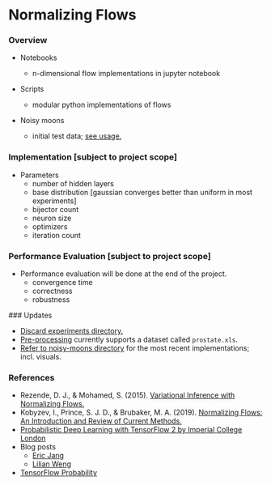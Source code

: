 # Normalizing Flows

### Overview

* Notebooks 
  * n-dimensional flow implementations in jupyter notebook

* Scripts
  * modular python implementations of flows

* Noisy moons
  * initial test data; [see usage.](https://scikit-learn.org/stable/modules/generated/sklearn.datasets.make_moons.html)

### Implementation [subject to project scope]

* Parameters 
  * number of hidden layers
  * base distribution [gaussian converges better than uniform in most experiments]
  * bijector count
  * neuron size
  * optimizers 
  * iteration count
  
### Performance Evaluation [subject to project scope]
* Performance evaluation will be done at the end of the project.
  * convergence time
  * correctness
  * robustness

### Updates 
* [Discard experiments directory.](https://github.com/kaanguney/normalizing_flows/tree/main/notebooks/experiments)
* [Pre-processing](https://github.com/kaanguney/normalizing_flows/tree/main/scripts/preprocessing) currently supports a dataset called `prostate.xls`. 
* [Refer to noisy-moons directory](https://github.com/kaanguney/normalizing_flows/tree/main/noisy-moons) for the most recent implementations; incl. visuals.

### References
* Rezende, D. J., & Mohamed, S. (2015). [Variational Inference with Normalizing Flows.](https://arxiv.org/abs/1505.05770v6)
* Kobyzev, I., Prince, S. J. D., & Brubaker, M. A. (2019). [Normalizing Flows: An Introduction and Review of Current Methods.](https://arxiv.org/abs/1908.09257v4)
* [Probabilistic Deep Learning with TensorFlow 2 by Imperial College London](https://www.coursera.org/learn/probabilistic-deep-learning-with-tensorflow2)
* Blog posts
  * [Eric Jang](https://github.com/ericjang/normalizing-flows-tutorial)
  * [Lilian Weng](https://lilianweng.github.io/lil-log/2018/10/13/flow-based-deep-generative-models.html)
* [TensorFlow Probability](https://www.tensorflow.org/probability)
